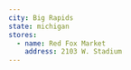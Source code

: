 ```yaml
---
city: Big Rapids
state: michigan
stores:
  - name: Red Fox Market
    address: 2103 W. Stadium
---
```

